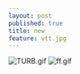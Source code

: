 ```yaml
---
layout: post
published: true
title: new
feature: vtt.jpg
---
```


![TURB.gif]({{site.baseurl}}/assets/images/posts/TURB.gif)
![ff.gif]({{site.baseurl}}/assets/images/posts/ff.gif)
